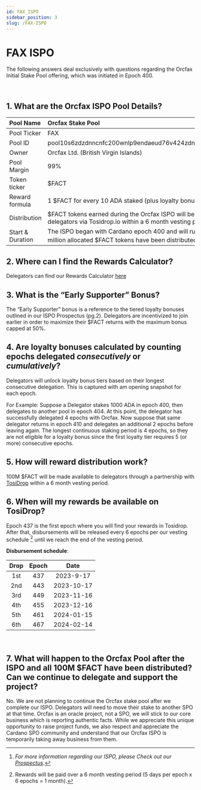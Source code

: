 ```yaml
---
id: FAX_ISPO
sidebar_position: 3
slug: /FAX-ISPO
---
```


# FAX ISPO


The following answers deal exclusively with questions regarding the Orcfax Initial Stake Pool offering, which was initiated in Epoch 400.

&nbsp;

## 1. What are the Orcfax ISPO Pool Details?

| Pool Name | Orcfax Stake Pool |
| :----------- | :----------- |
| Pool Ticker | FAX |
| Pool ID | pool10s6zdzdnncnfc200wnlp9endaeud76v424zdnurx9askwshm02x |
| Owner | Orcfax Ltd. (British Virgin Islands) |
| Pool Margin | 99% |
| Token ticker | $FACT |
| Reward formula | 1 $FACT for every 10 ADA staked (plus loyalty bonuses per epoch) |
| Distribution | $FACT tokens earned during the Orcfax ISPO will become available to delegators via Tosidrop.io within a 6 month vesting period. |
| Start & Duration | The ISPO began with Cardano epoch 400 and will run until the 100 million allocated $FACT tokens have been distributed [^1]. | 

## 2. Where can I find the Rewards Calculator?

Delegators can find our Rewards Calculator [here](https://rewards.orcfax.io/)

## 3. What is the “Early Supporter” Bonus?

The “Early Supporter” bonus is a reference to the tiered loyalty bonuses outlined in our ISPO Prospectus (pg.2). Delegators are incentivized to join earlier in order to maximize their $FACT returns with the maximum bonus capped at 50%.

## 4. Are loyalty bonuses calculated by counting epochs delegated *consecutively* or *cumulatively*?

Delegators will unlock loyalty bonus tiers based on their longest consecutive delegation. This is captured with am opening snapshot for each epoch. 
    
For Example: Suppose a Delegator stakes 1000 ADA in epoch 400, then delegates to another pool in epoch 404. At this point, the delegator has successfully delegated 4 epochs with Orcfax. Now suppose that same delegator returns in epoch 410 and delegates an additional 2 epochs before leaving again. The longest continuous staking period is 4 epochs, so they are not eligible for a loyalty bonus since the first loyalty tier requires 5 (or more) consecutive epochs.

## 5. How will reward distribution work?
    
100M $FACT will be made available to delegators through a partnership with [TosiDrop](https://www.tosidrop.io/) within a 6 month vesting period.

## 6. When will my rewards be available on TosiDrop?
    
Epoch 437 is the first epoch where you will find your rewards in Tosidrop. After that, disbursements will be released every 6 epochs per our vesting schedule [^2] until we reach the end of the vesting period.

**Disbursement schedule**:

| Drop | Epoch | Date |
| :-----: | :-----:| :-----: |
| 1st | 437 | 2023-9-17 |
| 2nd | 443 | 2023-10-17 |
| 3rd | 449 | 2023-11-16 |
| 4th | 455 | 2023-12-16 |
| 5th | 461 | 2024-01-15 |
| 6th | 467 | 2024-02-14 |

&nbsp;

## 7. What will happen to the Orcfax Pool after the ISPO and all 100M $FACT have been distributed? Can we continue to delegate and support the project?

No. We are not planning to continue the Orcfax stake pool after we complete our ISPO. Delegators will need to move their stake to another SPO at that time. Orcfax is an oracle project, not a SPO, we will stick to our core business which is reporting authentic facts. While we appreciate this unique opportunity to raise project funds, we also respect and appreciate the Cardano SPO community and understand that our Orcfax ISPO is temporarily taking away business from them.

[^1]: *For more information regarding our ISPO, please Check out our [Prospectus](https://orcfax.io/#ispo).*

[^2]: Rewards will be paid over a 6 month vesting period (5 days per epoch x 6 epochs = 1 month).